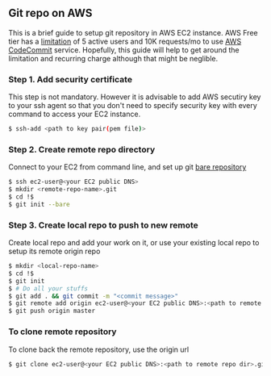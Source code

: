 ## Git repo on AWS
This is a brief guide to setup git repository in AWS EC2 instance. AWS Free tier has a [limitation](https://aws.amazon.com/free/?sc_ichannel=ha&sc_icampaign=free-tier&sc_icontent=2234) of 5 active users and 10K requests/mo to use [AWS CodeCommit](https://aws.amazon.com/codecommit/) service. Hopefully, this guide will help to get around the limitation and recurring charge although that might be neglible. 

### Step 1. Add security certificate
This step is not mandatory. However it is advisable to add AWS secutiry key to your ssh agent so that you don't need to specify security key with every command to access your EC2 instance.
```bash
$ ssh-add <path to key pair(pem file)>
```

### Step 2. Create remote repo directory
Connect to your EC2 from command line, and set up git [bare repository](https://githowto.com/bare_repositories)
```bash
$ ssh ec2-user@<your EC2 public DNS>
$ mkdir <remote-repo-name>.git
$ cd !$
$ git init --bare
```

### Step 3. Create local repo to push to new remote 
Create local repo and add your work on it, or use your existing local repo to setup its remote origin repo
```bash
$ mkdir <local-repo-name>
$ cd !$
$ git init
$ # Do all your stuffs
$ git add . && git commit -m "<commit message>"
$ git remote add origin ec2-user@<your EC2 public DNS>:<path to remote repo dir>.git
$ git push origin master
```

### To clone remote repository
To clone back the remote repository, use the origin url

```bash
$ git clone ec2-user@<your EC2 public DNS>:<path to remote repo dir>.git
```

